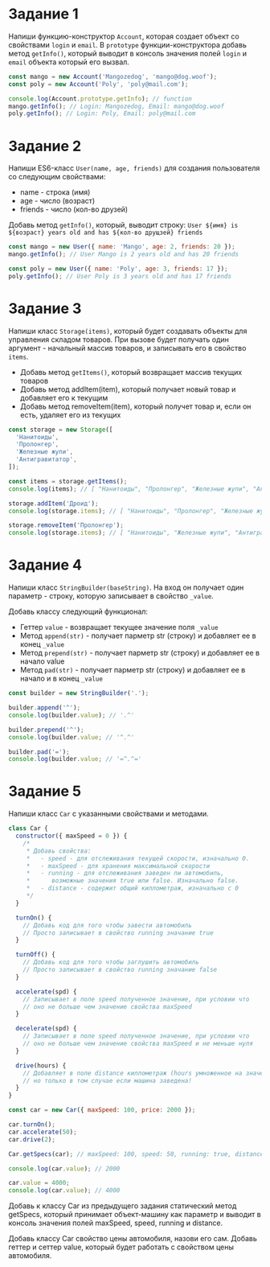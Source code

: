 # Задание 1

Напиши функцию-конструктор `Account`, которая создает объект со свойствами
`login` и `email`. В `prototype` функции-конструктора добавь метод `getInfo()`,
который выводит в консоль значения полей `login` и `email` объекта который его
вызвал.

```js
const mango = new Account('Mangozedog', 'mango@dog.woof');
const poly = new Account('Poly', 'poly@mail.com');

console.log(Account.prototype.getInfo); // function
mango.getInfo(); // Login: Mangozedog, Email: mango@dog.woof
poly.getInfo(); // Login: Poly, Email: poly@mail.com
```

# Задание 2

Напиши ES6-класс `User(name, age, friends)` для создания пользователя со
следующим свойствами:

- name - строка (имя)
- age - число (возраст)
- friends - число (кол-во друзей)

Добавь метод `getInfo()`, который, выводит строку:
`User ${имя} is ${возраст} years old and has ${кол-во друщзей} friends`

```js
const mango = new User({ name: 'Mango', age: 2, friends: 20 });
mango.getInfo(); // User Mango is 2 years old and has 20 friends

const poly = new User({ name: 'Poly', age: 3, friends: 17 });
poly.getInfo(); // User Poly is 3 years old and has 17 friends
```

# Задание 3

Напиши класс `Storage(items)`, который будет создавать объекты для управления
складом товаров. При вызове будет получать один аргумент - начальный массив
товаров, и записывать его в свойство `items`.

- Добавь метод `getItems()`, который возвращает массив текущих товаров
- Добавь метод addItem(item), который получает новый товар и добавляет его к
  текущим
- Добавь метод removeItem(item), который получет товар и, если он есть, удаляет
  его из текущих

```js
const storage = new Storage([
  'Нанитоиды',
  'Пролонгер',
  'Железные жупи',
  'Антигравитатор',
]);

const items = storage.getItems();
console.log(items); // [ "Нанитоиды", "Пролонгер", "Железные жупи", "Антигравитатор" ]

storage.addItem('Дроид');
console.log(storage.items); // [ "Нанитоиды", "Пролонгер", "Железные жупи", "Антигравитатор", "Дроид" ]

storage.removeItem('Пролонгер');
console.log(storage.items); // [ "Нанитоиды", "Железные жупи", "Антигравитатор", "Дроид" ]
```

# Задание 4

Напиши класс `StringBuilder(baseString)`. На вход он получает один параметр -
строку, которую записывает в свойство `_value`.

Добавь классу следующий функционал:

- Геттер `value` - возвращает текущее значение поля `_value`
- Метод `append(str)` - получает парметр str (строку) и добавляет ее в конец
  `_value`
- Метод `prepend(str)` - получает парметр str (строку) и добавляет ее в начало
  value
- Метод `pad(str)` - получает парметр str (строку) и добавляет ее в начало и в
  конец `_value`

```js
const builder = new StringBuilder('.');

builder.append('^');
console.log(builder.value); // '.^'

builder.prepend('^');
console.log(builder.value; // '^.^'

builder.pad('=');
console.log(builder.value; // '=^.^='
```

# Задание 5

Напиши класс `Car` с указанными свойствами и методами.

```js
class Car {
  constructor({ maxSpeed = 0 }) {
    /*
     * Добавь свойства:
     *   - speed - для отслеживания текущей скорости, изначально 0.
     *   - maxSpeed - для хранения максимальной скорости
     *   - running - для отслеживания заведен ли автомобиль,
     *      возможные значения true или false. Изначально false.
     *   - distance - содержит общий киллометраж, изначально с 0
     */
  }

  turnOn() {
    // Добавь код для того чтобы завести автомобиль
    // Просто записывает в свойство running значание true
  }

  turnOff() {
    // Добавь код для того чтобы заглушить автомобиль
    // Просто записывает в свойство running значание false
  }

  accelerate(spd) {
    // Записывает в поле speed полученное значение, при условии что
    // оно не больше чем значение свойства maxSpeed
  }

  decelerate(spd) {
    // Записывает в поле speed полученное значение, при условии что
    // оно не больше чем значение свойства maxSpeed и не меньше нуля
  }

  drive(hours) {
    // Добавляет в поле distance киллометраж (hours умноженное на значение поля speed),
    // но только в том случае если машина заведена!
  }
}

const car = new Car({ maxSpeed: 100, price: 2000 });

car.turnOn();
car.accelerate(50);
car.drive(2);

Car.getSpecs(car); // maxSpeed: 100, speed: 50, running: true, distance: 100

console.log(car.value); // 2000

car.value = 4000;
console.log(car.value); // 4000
```

Добавь к классу Car из предыдущего задания статический метод getSpecs, который
принимает объект-машину как параметр и выводит в консоль значения полей
maxSpeed, speed, running и distance.

Добавь классу Car свойство цены автомобиля, назови его сам. Добавь геттер и
сеттер value, который будет работать с свойством цены автомобиля.
